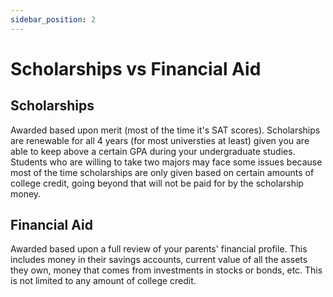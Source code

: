 ```yaml
---
sidebar_position: 2
---
```


# Scholarships vs Financial Aid

## Scholarships
Awarded based upon merit (most of the time it's SAT scores). Scholarships are renewable for all 4 years (for most universties at least) given you are able to keep above a certain GPA during your undergraduate studies. Students who are willing to take two majors may face some issues because most of the time scholarships are only given based on certain amounts of college credit, going beyond that will not be paid for by the scholarship money.

## Financial Aid
Awarded based upon a full review of your parents' financial profile. This includes money in their savings accounts, current value of all the assets they own, money that comes from investments in stocks or bonds, etc. This is not limited to any amount of college credit.
